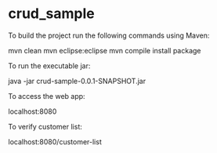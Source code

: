 # crud_sample

To build the project run the following commands using Maven:

mvn clean
mvn eclipse:eclipse
mvn compile install package

To run the executable jar:

java -jar crud-sample-0.0.1-SNAPSHOT.jar


To access the web app:

localhost:8080

To verify customer list:

localhost:8080/customer-list
